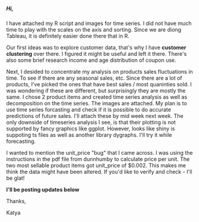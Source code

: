 <h5>Hi,</h5>
<p>I have attached my R script and images for time series. I did not have much time to play with the scales on the axis and sorting.
Since we are diong Tableau, it is definitely easier done there that in R.</p>
<p>Our first ideas was to explore customer data, that's why I have <b>customer clustering</b> over there. 
I figured it might be useful and left it there. There's also some brief research income and age distribution of coupon use.</p>
<p>Next, I desided to concentrate my analysis on products sales fluctuations in time. To see if there are any seasonal sales, etc.
Since there are a lot of products, I've picked the ones that have best sales / most quaninties sold. I was wondering if these are different, but surprisingly they are mostly the same.
I chose 2 product items and created time series analysis as well as decomposition on the time series. The images are attached.
My plan is to use time series forcasting and check if it is possible to do accurate predictions of  future sales. I'll attach these by mid week next week.
The only downside of timeseries analysis I see, is that their plotting is not supported by fancy graphics like ggplot. However, looks like shiny is suppoting ts files as well as another library dygraphs. I'll try it while forecasting.
</p>
<p>I wanted to mention the unit_price "bug" that I came across. I was using the instructions in the pdf file from dunnhumby to calculate price per unit. The two most sellable product items got unit_price of $0.002. This makes me think the data might have been altered. If you'd like to verify and check - I'll be glat!</p>
<p><b>I'll be posting updates below</b></p>

<p>Thanks,</p>
Katya
